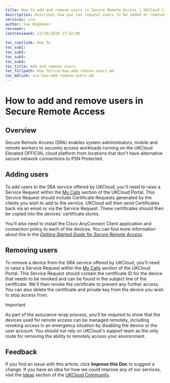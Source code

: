```yaml
---
title: How to add and remove users in Secure Remote Access | UKCloud Ltd
description: Describes how you can request users to be added or removed from the UKCloud Secure Remote Access (SRA) service
services: sra
author: Sue Highmoor
reviewer:
lastreviewed: 12/10/2018 17:42:06

toc_rootlink: How To
toc_sub1:
toc_sub2:
toc_sub3:
toc_sub4:
toc_title: Add and remove users
toc_fullpath: How To/sra-how-add-remove-users.md
toc_mdlink: sra-how-add-remove-users.md
---
```


# How to add and remove users in Secure Remote Access

## Overview

Secure Remote Access (SRA) enables system administrators, mobile and remote workers to securely access workloads running on the UKCloud Elevated OFFICIAL cloud platform from locations that don't have alternative secure network connections to PSN Protected.

## Adding users

To add users to the SRA service offered by UKCloud, you'll need to raise a Service Request within the [My Calls](https://portal.ukcloud.com/support/ivanti) section of the UKCloud Portal. This Service Request should include Certificate Requests generated by the clients you wish to add to the service. UKCloud will then send Certificates back via an email or via the Service Request. These certificates should then be copied into the devices' certificate stores.

You'll also need to install the Cisco AnyConnect Client application and connection policy to each of the devices. You can find more information about this in the [*Getting Started Guide for Secure Remote Access*](sra-gs.md).

## Removing users

To remove a device from the SRA service offered by UKCloud, you'll need to raise a Service Request within the [My Calls](https://portal.ukcloud.com/support/ivanti) section of the UKCloud Portal. This Service Request should contain the certificate ID for the device that needs to be revoked and can be found in the subject line of the certificate. We'll then revoke the certificate to prevent any further access. You can also delete the certificate and private key from the device you wish to stop access from.

> [!IMPORTANT]
> As part of the assurance wrap process, you'll be required to show that the devices used for remote access can be managed remotely, including revoking access in an emergency situation by disabling the device or the user account. You should not rely on UKCloud's support team as the only route for removing the ability to remotely access your environment.

## Feedback

If you find an issue with this article, click **Improve this Doc** to suggest a change. If you have an idea for how we could improve any of our services, visit the [Ideas](https://community.ukcloud.com/ideas) section of the [UKCloud Community](https://community.ukcloud.com).
